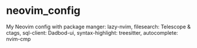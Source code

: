 # neovim_config
My Neovim config with package manger: lazy-nvim, filesearch: Telescope &amp; ctags, sql-client: Dadbod-ui, syntax-highlight: treesitter,  autocomplete: nvim-cmp 
